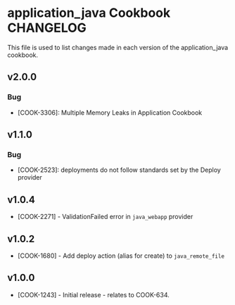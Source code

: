 application_java Cookbook CHANGELOG
===================================
This file is used to list changes made in each version of the application_java cookbook.


v2.0.0
------
### Bug
- [COOK-3306]: Multiple Memory Leaks in Application Cookbook

v1.1.0
------
### Bug
- [COOK-2523]: deployments do not follow standards set by the Deploy provider

v1.0.4
------
- [COOK-2271] - ValidationFailed error in `java_webapp` provider

v1.0.2
------
- [COOK-1680] - Add deploy action (alias for create) to `java_remote_file`

v1.0.0
------
- [COOK-1243] - Initial release - relates to COOK-634.
